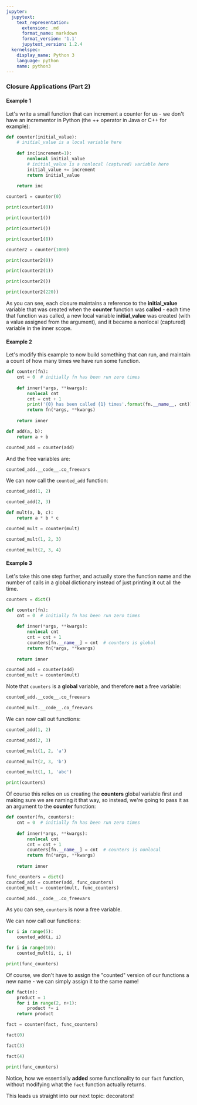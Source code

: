 ```yaml
---
jupyter:
  jupytext:
    text_representation:
      extension: .md
      format_name: markdown
      format_version: '1.1'
      jupytext_version: 1.2.4
  kernelspec:
    display_name: Python 3
    language: python
    name: python3
---
```


### Closure Applications (Part 2)


#### Example 1


Let's write a small function that can increment a counter for us - we don't have an incrementor in Python (the ++ operator in Java or C++ for example):

```python
def counter(initial_value):
    # initial_value is a local variable here
    
    def inc(increment=1):
        nonlocal initial_value
        # initial_value is a nonlocal (captured) variable here
        initial_value += increment
        return initial_value
    
    return inc
```

```python
counter1 = counter(0)
```

```python
print(counter1(0))
```

```python
print(counter1())
```

```python
print(counter1())
```

```python
print(counter1(8))
```

```python
counter2 = counter(1000)
```

```python
print(counter2(0))
```

```python
print(counter2(1))
```

```python
print(counter2())
```

```python
print(counter2(220))
```

As you can see, each closure maintains a reference to the **initial_value** variable that was created when the **counter** function was **called** - each time that function was called, a new local variable **initial_value** was created (with a value assigned from the argument), and it became a nonlocal (captured) variable in the inner scope.


#### Example 2


Let's modify this example to now build something that can run, and maintain a count of how many times we have run some function.

```python
def counter(fn):
    cnt = 0  # initially fn has been run zero times
    
    def inner(*args, **kwargs):
        nonlocal cnt
        cnt = cnt + 1
        print('{0} has been called {1} times'.format(fn.__name__, cnt))
        return fn(*args, **kwargs)
    
    return inner
```

```python
def add(a, b):
    return a + b
```

```python
counted_add = counter(add)
```

And the free variables are:

```python
counted_add.__code__.co_freevars
```

We can now call the `counted_add` function:

```python
counted_add(1, 2)
```

```python
counted_add(2, 3)
```

```python
def mult(a, b, c):
    return a * b * c
```

```python
counted_mult = counter(mult)
```

```python
counted_mult(1, 2, 3)
```

```python
counted_mult(2, 3, 4)
```

#### Example 3


Let's take this one step further, and actually store the function name and the number of calls in a global dictionary instead of just printing it out all the time.

```python
counters = dict()

def counter(fn):
    cnt = 0  # initially fn has been run zero times
    
    def inner(*args, **kwargs):
        nonlocal cnt
        cnt = cnt + 1
        counters[fn.__name__] = cnt  # counters is global
        return fn(*args, **kwargs)
    
    return inner
```

```python
counted_add = counter(add)
counted_mult = counter(mult)
```

Note that `counters` is a **global** variable, and therefore **not** a free variable:

```python
counted_add.__code__.co_freevars
```

```python
counted_mult.__code__.co_freevars
```

We can now call out functions:

```python
counted_add(1, 2)
```

```python
counted_add(2, 3)
```

```python
counted_mult(1, 2, 'a')
```

```python
counted_mult(2, 3, 'b')
```

```python
counted_mult(1, 1, 'abc')
```

```python
print(counters)
```

Of course this relies on us creating the **counters** global variable first and making sure we are naming it that way, so instead, we're going to pass it as an argument to the **counter** function:

```python
def counter(fn, counters):
    cnt = 0  # initially fn has been run zero times
    
    def inner(*args, **kwargs):
        nonlocal cnt
        cnt = cnt + 1
        counters[fn.__name__] = cnt  # counters is nonlocal
        return fn(*args, **kwargs)
    
    return inner
```

```python
func_counters = dict()
counted_add = counter(add, func_counters)
counted_mult = counter(mult, func_counters)
```

```python
counted_add.__code__.co_freevars
```

As you can see, `counters` is now a free variable.


We can now call our functions:

```python
for i in range(5):
    counted_add(i, i)

for i in range(10):
    counted_mult(i, i, i)
```

```python
print(func_counters)
```

Of course, we don't have to assign the "counted" version of our functions a new name - we can simply assign it to the same name!

```python
def fact(n):
    product = 1
    for i in range(2, n+1):
        product *= i
    return product
```

```python
fact = counter(fact, func_counters)
```

```python
fact(0)
```

```python
fact(3)
```

```python
fact(4)
```

```python
print(func_counters)
```

Notice, how we essentially **added** some functionality to our `fact` function, without modifying what the `fact` function actually returns.

This leads us straight into our next topic: decorators!

```python

```
